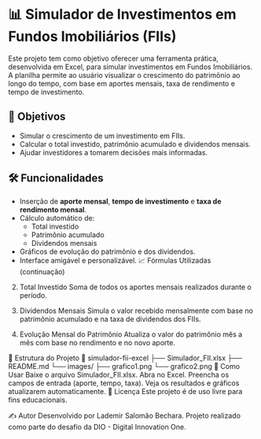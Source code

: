 
# 📊 Simulador de Investimentos em Fundos Imobiliários (FIIs)

Este projeto tem como objetivo oferecer uma ferramenta prática, desenvolvida em Excel, para simular investimentos em Fundos Imobiliários. A planilha permite ao usuário visualizar o crescimento do patrimônio ao longo do tempo, com base em aportes mensais, taxa de rendimento e tempo de investimento.

## 🧠 Objetivos

- Simular o crescimento de um investimento em FIIs.
- Calcular o total investido, patrimônio acumulado e dividendos mensais.
- Ajudar investidores a tomarem decisões mais informadas.

## 🛠️ Funcionalidades

- Inserção de **aporte mensal**, **tempo de investimento** e **taxa de rendimento mensal**.
- Cálculo automático de:
  - Total investido
  - Patrimônio acumulado
  - Dividendos mensais
- Gráficos de evolução do patrimônio e dos dividendos.
- Interface amigável e personalizável.
📈 Fórmulas Utilizadas (continuação)
2. Total Investido
Soma de todos os aportes mensais realizados durante o período.


3. Dividendos Mensais
Simula o valor recebido mensalmente com base no patrimônio acumulado e na taxa de dividendos dos FIIs.


4. Evolução Mensal do Patrimônio
Atualiza o valor do patrimônio mês a mês com base no rendimento e no novo aporte.


📂 Estrutura do Projeto
📁 simulador-fii-excel
├── Simulador_FII.xlsx
├── README.md
└── images/
    ├── grafico1.png
    └── grafico2.png
🚀 Como Usar
Baixe o arquivo Simulador_FII.xlsx.
Abra no Excel.
Preencha os campos de entrada (aporte, tempo, taxa).
Veja os resultados e gráficos atualizarem automaticamente.
🧾 Licença
Este projeto é de uso livre para fins educacionais.

✍️ Autor
Desenvolvido por Lademir Salomão Bechara.
Projeto realizado como parte do desafio da DIO - Digital Innovation One.
